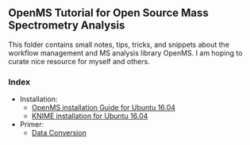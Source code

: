 ## OpenMS Tutorial for Open Source Mass Spectrometry Analysis

This folder contains small notes, tips, tricks, and snippets about the workflow management and MS analysis library OpenMS. I am hoping to curate nice resource for myself and others.

### __Index__

- Installation:
  - [OpenMS installation Guide for Ubuntu 16.04](./installation_openMS_ubuntu16.04.md)
  - [KNIME installation for Ubuntu 16.04](./installation_KNIME_OpenMS.md)
- Primer:
  - [Data Conversion]()
